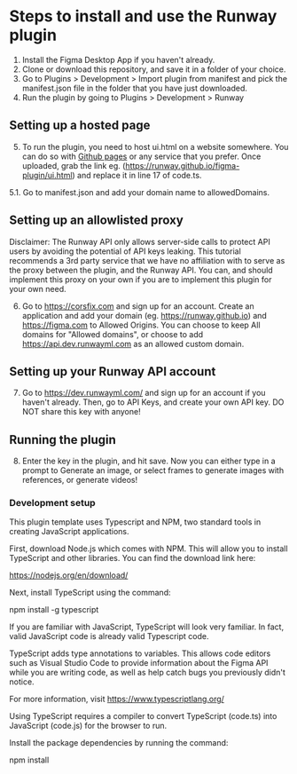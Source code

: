 # Steps to install and use the Runway plugin

1. Install the Figma Desktop App if you haven't already.
2. Clone or download this repository, and save it in a folder of your choice.
3. Go to Plugins > Development > Import plugin from manifest and pick the manifest.json file in the folder that you have just downloaded.
4. Run the plugin by going to Plugins > Development > Runway

## Setting up a hosted page

5. To run the plugin, you need to host ui.html on a website somewhere. You can do so with [Github pages](https://pages.github.com/) or any service that you prefer. Once uploaded, grab the link eg. (https://runway.github.io/figma-plugin/ui.html) and replace it in line 17 of code.ts.

5.1. Go to manifest.json and add your domain name to allowedDomains.

## Setting up an allowlisted proxy

Disclaimer: The Runway API only allows server-side calls to protect API users by avoiding the potential of API keys leaking. This tutorial recommends a 3rd party service that we have no affiliation with to serve as the proxy between the plugin, and the Runway API. You can, and should implement this proxy on your own if you are to implement this plugin for your own need.

6. Go to https://corsfix.com and sign up for an account. Create an application and add your domain (eg. https://runway.github.io) and https://figma.com to Allowed Origins. You can choose to keep All domains for "Allowed domains", or choose to add https://api.dev.runwayml.com as an allowed custom domain.

## Setting up your Runway API account

7. Go to https://dev.runwayml.com/ and sign up for an account if you haven't already. Then, go to API Keys, and create your own API key. DO NOT share this key with anyone!

## Running the plugin

8. Enter the key in the plugin, and hit save. Now you can either type in a prompt to Generate an image, or select frames to generate images with references, or generate videos!

### Development setup

This plugin template uses Typescript and NPM, two standard tools in creating JavaScript applications.

First, download Node.js which comes with NPM. This will allow you to install TypeScript and other
libraries. You can find the download link here:

https://nodejs.org/en/download/

Next, install TypeScript using the command:

npm install -g typescript

If you are familiar with JavaScript, TypeScript will look very familiar. In fact, valid JavaScript code
is already valid Typescript code.

TypeScript adds type annotations to variables. This allows code editors such as Visual Studio Code
to provide information about the Figma API while you are writing code, as well as help catch bugs
you previously didn't notice.

For more information, visit https://www.typescriptlang.org/

Using TypeScript requires a compiler to convert TypeScript (code.ts) into JavaScript (code.js)
for the browser to run.

Install the package dependencies by running the command:

npm install
